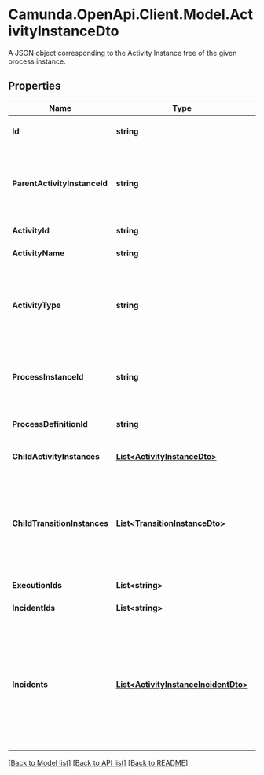 # Camunda.OpenApi.Client.Model.ActivityInstanceDto
A JSON object corresponding to the Activity Instance tree of the given process instance.

## Properties

Name | Type | Description | Notes
------------ | ------------- | ------------- | -------------
**Id** | **string** | The id of the activity instance. | [optional] 
**ParentActivityInstanceId** | **string** | The id of the parent activity instance, for example a sub process instance. | [optional] 
**ActivityId** | **string** | The id of the activity. | [optional] 
**ActivityName** | **string** | The name of the activity | [optional] 
**ActivityType** | **string** | The type of activity (corresponds to the XML element name in the BPMN 2.0, e.g., &#39;userTask&#39;) | [optional] 
**ProcessInstanceId** | **string** | The id of the process instance this activity instance is part of. | [optional] 
**ProcessDefinitionId** | **string** | The id of the process definition. | [optional] 
**ChildActivityInstances** | [**List&lt;ActivityInstanceDto&gt;**](ActivityInstanceDto.md) | A list of child activity instances. | [optional] 
**ChildTransitionInstances** | [**List&lt;TransitionInstanceDto&gt;**](TransitionInstanceDto.md) | A list of child transition instances. A transition instance represents an execution waiting in an asynchronous continuation. | [optional] 
**ExecutionIds** | **List&lt;string&gt;** | A list of execution ids. | [optional] 
**IncidentIds** | **List&lt;string&gt;** | A list of incident ids. | [optional] 
**Incidents** | [**List&lt;ActivityInstanceIncidentDto&gt;**](ActivityInstanceIncidentDto.md) | A list of JSON objects containing incident specific properties: * &#x60;id&#x60;: the id of the incident * &#x60;activityId&#x60;: the activity id in which the incident occurred | [optional] 

[[Back to Model list]](../README.md#documentation-for-models) [[Back to API list]](../README.md#documentation-for-api-endpoints) [[Back to README]](../README.md)

